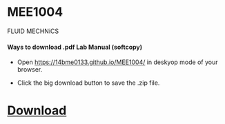 # MEE1004
FLUID MECHNiCS

#### Ways to download .pdf Lab Manual (softcopy)

- Open https://14bme0133.github.io/MEE1004/ in deskyop mode of your browser.


- Click the big download button to save the .zip file.

# [Download](https://github.com/14BME0133/MEE1004/archive/v1.0.zip)
